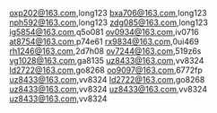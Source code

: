oxp202@163.com,long123
bxa706@163.com,long123
nph592@163.com,long123
zdg085@163.com,long123
ig5854@163.com,q5o081
ov0934@163.com,iv0716
at8754@163.com,p74e61
rx9834@163.com,0ui469
rh1246@163.com,2d7h08
ov7244@163.com,519z6s
vg1028@163.com,ga8135
uz8433@163.com,vv8324
ld2722@163.com,go8268
oo9097@163.com,6772fp
uz8433@163.com,vv8324
ld2722@163.com,go8268
uz8433@163.com,vv8324
uz8433@163.com,vv8324
uz8433@163.com,vv8324
